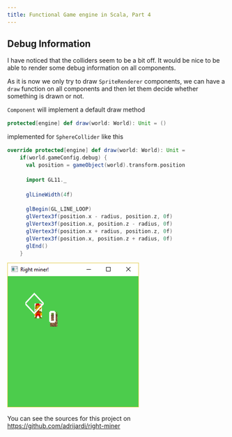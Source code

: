 ```yaml
---
title: Functional Game engine in Scala, Part 4
---
```


## Debug Information

I have noticed that the colliders seem to be a bit off. It would be nice to be able to render
some debug information on all components.

As it is now we only try to draw `SpriteRenderer` components, we can have a `draw` function on all
components and then let them decide whether something is drawn or not.

`Component` will implement a default draw method

```scala
protected[engine] def draw(world: World): Unit = ()
```

implemented for `SphereCollider` like this

```scala
override protected[engine] def draw(world: World): Unit =
    if(world.gameConfig.debug) {
      val position = gameObject(world).transform.position

      import GL11._

      glLineWidth(4f)

      glBegin(GL_LINE_LOOP)
      glVertex3f(position.x - radius, position.z, 0f)
      glVertex3f(position.x, position.z - radius, 0f)
      glVertex3f(position.x + radius, position.z, 0f)
      glVertex3f(position.x, position.z + radius, 0f)
      glEnd()
    }
```

<img src="/images/posts/game-engine/debug-collisions.png" alt="Mario moving" class="img-50" />

You can see the sources for this project on <https://github.com/adrijardi/right-miner>
